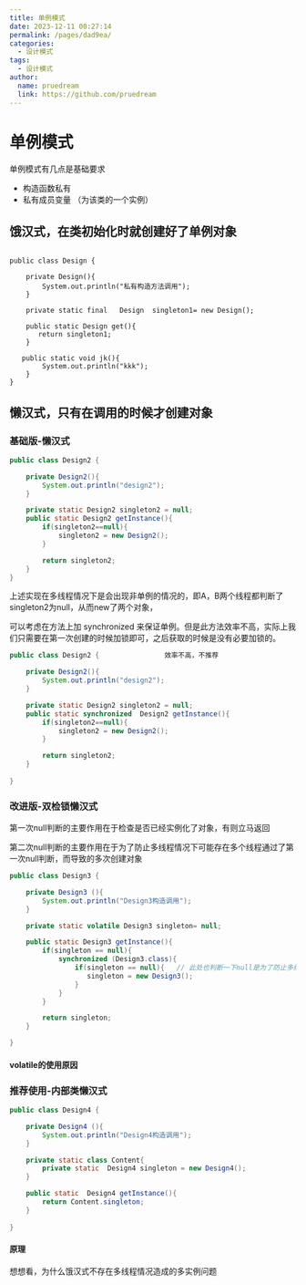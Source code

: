 ```yaml
---
title: 单例模式
date: 2023-12-11 00:27:14
permalink: /pages/dad9ea/
categories:
  - 设计模式
tags:
  - 设计模式
author: 
  name: pruedream
  link: https://github.com/pruedream
---
```

# 单例模式

单例模式有几点是基础要求

- 构造函数私有
- 私有成员变量 （为该类的一个实例）



## **饿汉式，在类初始化时就创建好了单例对象**



```
 
public class Design {

    private Design(){
        System.out.println("私有构造方法调用");
    }

    private static final   Design  singleton1= new Design();

    public static Design get(){
       return singleton1;
    }

   public static void jk(){
        System.out.println("kkk");
    }
}
```



## **懒汉式，只有在调用的时候才创建对象**



### 基础版-懒汉式



~~~java
public class Design2 {

    private Design2(){
        System.out.println("design2");
    }

    private static Design2 singleton2 = null;
    public static Design2 getInstance(){
        if(singleton2==null){
            singleton2 = new Design2();
        }

        return singleton2;
    }
}
~~~

上述实现在多线程情况下是会出现非单例的情况的，即A，B两个线程都判断了singleton2为null，从而new了两个对象，

可以考虑在方法上加 synchronized 来保证单例。但是此方法效率不高，实际上我们只需要在第一次创建的时候加锁即可，之后获取的时候是没有必要加锁的。

~~~java
public class Design2 {                效率不高，不推荐

    private Design2(){
        System.out.println("design2");
    }

    private static Design2 singleton2 = null;
    public static synchronized  Design2 getInstance(){
        if(singleton2==null){
            singleton2 = new Design2();
        }

        return singleton2;
    }
     
}
~~~



### 改进版-双检锁懒汉式

第一次null判断的主要作用在于检查是否已经实例化了对象，有则立马返回

第二次null判断的主要作用在于为了防止多线程情况下可能存在多个线程通过了第一次null判断，而导致的多次创建对象 

~~~java
public class Design3 {

    private Design3 (){
        System.out.println("Design3构造调用");
    }

    private static volatile Design3 singleton= null;

    public static Design3 getInstance(){
        if(singleton == null){
            synchronized (Design3.class){
                if(singleton == null){   // 此处也判断一下null是为了防止多线程情况下可能存在多个线程通过                                        //了第一次null判断，而导致的多次创建对象 
                   singleton = new Design3();
                }
            }
        }

        return singleton;
    }

}

~~~



#### volatile的使用原因





### 推荐使用-内部类懒汉式



~~~java
public class Design4 {

    private Design4 (){
        System.out.println("Design4构造调用");
    }

    private static class Content{
        private static  Design4 singleton = new Design4();
    }

    public static  Design4 getInstance(){
        return Content.singleton;
    }
   
}

~~~



#### 原理

想想看，为什么饿汉式不存在多线程情况造成的多实例问题
